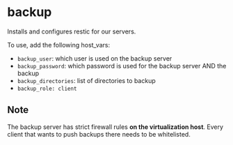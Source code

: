 # backup

Installs and configures restic for our servers.

To use, add the following host_vars:

  - `backup_user`: which user is used on the backup server
  - `backup_password`: which password is used for the backup server AND the backup
  - `backup_directories`: list of directories to backup
  - `backup_role: client`

## Note
The backup server has strict firewall rules **on the virtualization host**. Every client that wants to push backups there needs to be whitelisted.
